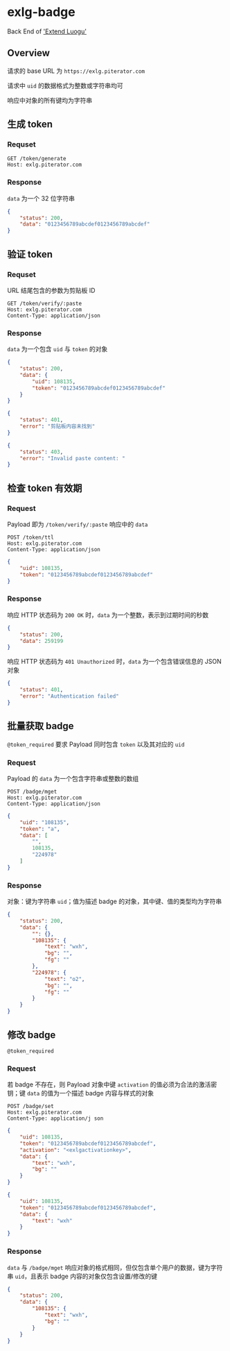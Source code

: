 # exlg-badge

Back End of ['Extend Luogu'](https://github.com/extend-luogu/extend-luogu)

## Overview

请求的 base URL 为 `https://exlg.piterator.com`

请求中 `uid` 的数据格式为整数或字符串均可

响应中对象的所有键均为字符串

## 生成 token

### Requset

```http
GET /token/generate
Host: exlg.piterator.com
```

### Response

`data` 为一个 32 位字符串

```json
{
    "status": 200,
    "data": "0123456789abcdef0123456789abcdef"
}
```

## 验证 token

### Requset

URL 结尾包含的参数为剪贴板 ID

```http
GET /token/verify/:paste
Host: exlg.piterator.com
Content-Type: application/json
```

### Response

`data` 为一个包含 `uid` 与 `token` 的对象

```json
{
    "status": 200,
    "data": {
        "uid": 108135,
        "token": "0123456789abcdef0123456789abcdef"
    }
}
```

```json
{
    "status": 401,
    "error": "剪贴板内容未找到"
}
```

```json
{
    "status": 403,
    "error": "Invalid paste content: "
}
```

## 检查 token 有效期

### Request

Payload 即为 `/token/verify/:paste` 响应中的 `data`

```http
POST /token/ttl
Host: exlg.piterator.com
Content-Type: application/json
```

```json
{
    "uid": 108135,
    "token": "0123456789abcdef0123456789abcdef"
}
```

### Response

响应 HTTP 状态码为 `200 OK` 时，`data` 为一个整数，表示到过期时间的秒数

```json
{
    "status": 200,
    "data": 259199
}
```

响应 HTTP 状态码为 `401 Unauthorized` 时，`data` 为一个包含错误信息的 JSON 对象

```json
{
    "status": 401,
    "error": "Authentication failed"
}
```

## 批量获取 badge

`@token_required`
要求 Payload 同时包含 `token` 以及其对应的 `uid`

### Request

Payload 的 `data` 为一个包含字符串或整数的数组

```http
POST /badge/mget
Host: exlg.piterator.com
Content-Type: application/json
```

```json
{
    "uid": "108135",
    "token": "a",
    "data": [
        "",
        108135,
        "224978"
    ]
}
```

### Response

对象：键为字符串 `uid`；值为描述 badge 的对象，其中键、值的类型均为字符串

```json
{
    "status": 200,
    "data": {
        "": {},
        "108135": {
            "text": "wxh",
            "bg": "",
            "fg": ""
        },
        "224978": {
            "text": "o2",
            "bg": "",
            "fg": ""
        }
    }
}
```

## 修改 badge

`@token_required`

### Request

若 badge 不存在，则 Payload 对象中键 `activation` 的值必须为合法的激活密钥；键 `data` 的值为一个描述 badge 内容与样式的对象

```http
POST /badge/set
Host: exlg.piterator.com
Content-Type: application/j son
```

```json
{
    "uid": 108135,
    "token": "0123456789abcdef0123456789abcdef",
    "activation": "<exlgactivationkey>",
    "data": {
        "text": "wxh",
        "bg": ""
    }
}
```

```json
{
    "uid": 108135,
    "token": "0123456789abcdef0123456789abcdef",
    "data": {
        "text": "wxh"
    }
}
```

### Response

`data` 与 `/badge/mget` 响应对象的格式相同，但仅包含单个用户的数据，键为字符串 `uid`，且表示 badge 内容的对象仅包含设置/修改的键

```json
{
    "status": 200,
    "data": {
        "108135": {
            "text": "wxh",
            "bg": ""
        }
    }
}
```
